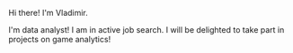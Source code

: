 Hi there! I'm Vladimir.

I'm data analyst!
I am in active job search. I will be delighted to take part in projects on game analytics!

<!--
**Strangervl/Strangervl** is a ✨ _special_ ✨ repository because its `README.md` (this file) appears on your GitHub profile.
-->

